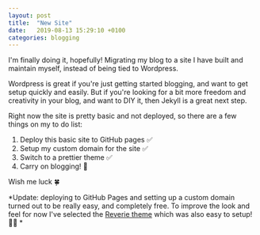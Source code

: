 ```yaml
---
layout: post
title:  "New Site"
date:   2019-08-13 15:29:10 +0100
categories: blogging
---
```


I'm finally doing it, hopefully! Migrating my blog to a site I have built and maintain myself, instead of being tied to Wordpress.

Wordpress is great if you're just getting started blogging, and want to get setup quickly and easily. But if you're looking for a bit more freedom and creativity in your blog, and want to DIY it, then Jekyll is a great next step.

Right now the site is pretty basic and not deployed, so there are a few things on my to do list:

1. Deploy this basic site to GitHub pages ✅
2. Setup my custom domain for the site ✅
3. Switch to a prettier theme ✅
4. Carry on blogging! 🔮

Wish me luck 🍀

*Update: deploying to GitHub Pages and setting up a custom domain turned out to be really easy, and completely free. To improve the look and feel for now I've selected the [Reverie theme](https://jekyllthemes.io/theme/reverie) which was also easy to setup! 🙌🏻 *
